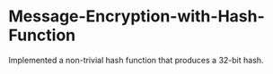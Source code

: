 # Message-Encryption-with-Hash-Function
 Implemented a non-trivial hash function that produces a 32-bit hash.
